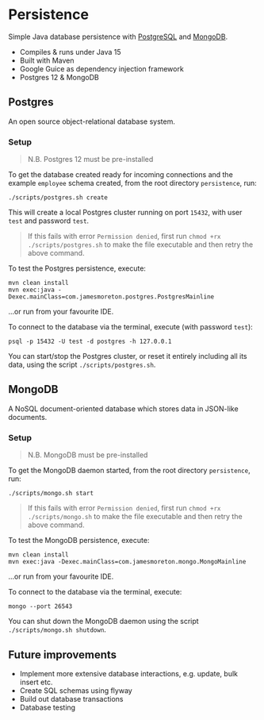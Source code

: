 # Persistence

Simple Java database persistence with [PostgreSQL](https://www.postgresql.org/) and [MongoDB](https://www.mongodb.com/).

- Compiles & runs under Java 15
- Built with Maven
- Google Guice as dependency injection framework
- Postgres 12 & MongoDB

## Postgres

An open source object-relational database system.

### Setup

> N.B. Postgres 12 must be pre-installed

To get the database created ready for incoming connections and the example `employee` schema created, from the root directory `persistence`, run:

```
./scripts/postgres.sh create
```

This will create a local Postgres cluster running on port `15432`, with user `test` and password `test`.

> If this fails with error `Permission denied`, first run `chmod +rx ./scripts/postgres.sh` to make the file executable and then retry the above command.

To test the Postgres persistence, execute:

```
mvn clean install
mvn exec:java -Dexec.mainClass=com.jamesmoreton.postgres.PostgresMainline
```

...or run from your favourite IDE.

To connect to the database via the terminal, execute (with password `test`):

```
psql -p 15432 -U test -d postgres -h 127.0.0.1
```

You can start/stop the Postgres cluster, or reset it entirely including all its data, using the script `./scripts/postgres.sh`.

## MongoDB

A NoSQL document-oriented database which stores data in JSON-like documents. 

### Setup

> N.B. MongoDB must be pre-installed

To get the MongoDB daemon started, from the root directory `persistence`, run:

```
./scripts/mongo.sh start
```

> If this fails with error `Permission denied`, first run `chmod +rx ./scripts/mongo.sh` to make the file executable and then retry the above command.

To test the MongoDB persistence, execute:

```
mvn clean install
mvn exec:java -Dexec.mainClass=com.jamesmoreton.mongo.MongoMainline
```

...or run from your favourite IDE.

To connect to the database via the terminal, execute:

```
mongo --port 26543
```

You can shut down the MongoDB daemon using the script `./scripts/mongo.sh shutdown`.

## Future improvements

- Implement more extensive database interactions, e.g. update, bulk insert etc. 
- Create SQL schemas using flyway
- Build out database transactions
- Database testing
